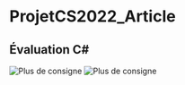 # ProjetCS2022_Article

## Évaluation C#
![Plus de consigne](https://github.com/Pattykev/ProjetCS2022_Article/blob/main/c1.PNG)
![Plus de consigne](https://github.com/Pattykev/ProjetCS2022_Article/blob/main/c2.PNG)
